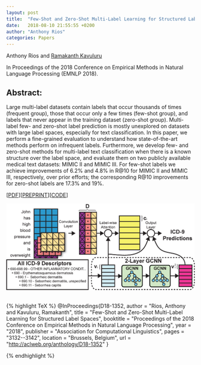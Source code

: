 ```yaml
---
layout: post
title:  "Few-Shot and Zero-Shot Multi-Label Learning for Structured Label Spaces"
date:   2018-08-10 21:55:55 +0200
author: "Anthony Rios"
categories: Papers
---
```


Anthony Rios and <a href="http://protocols.netlab.uky.edu/~rvkavu2/">Ramakanth Kavuluru</a>

In Proceedings of the 2018 Conference on Empirical Methods in Natural Language Processing (EMNLP 2018).

## Abstract:
Large multi-label datasets contain labels that occur thousands of times (frequent group), those that occur only a few times (few-shot group), and labels that never appear in the training dataset (zero-shot group). Multi-label few- and zero-shot label prediction is mostly unexplored on datasets with large label spaces, especially for text classification. In this paper, we perform a fine-grained evaluation to understand how state-of-the-art methods perform on infrequent labels. Furthermore, we develop few- and zero-shot methods for  multi-label text classification when there is a known structure over the label space, and evaluate them on two publicly available medical text datasets: MIMIC II and MIMIC III. For few-shot labels we achieve improvements of 6.2% and 4.8% in R@10 for MIMIC II and MIMIC III, respectively, over prior efforts; the corresponding R@10 improvements for zero-shot labels are 17.3% and 19%. 

[<a href="http://aclweb.org/anthology/D18-1352">PDF</a>][<a href="https://anthonyrios.net/other/emnlp2018.pdf">PREPRINT</a>][<a href="https://github.com/AnthonyMRios/multi-label-zero-shot">CODE</a>]

<div style="text-align:center"><img src="/images/emnlp-2018-method.png" /></div>

<br />

{% highlight TeX %}
@InProceedings{D18-1352,
  author =     "Rios, Anthony
        and Kavuluru, Ramakanth",
  title =     "Few-Shot and Zero-Shot Multi-Label Learning for Structured Label Spaces",
  booktitle =     "Proceedings of the 2018 Conference on Empirical Methods in Natural Language Processing",
  year =     "2018",
  publisher =     "Association for Computational Linguistics",
  pages =     "3132--3142",
  location =     "Brussels, Belgium",
  url =     "http://aclweb.org/anthology/D18-1352"
}

{% endhighlight %}
